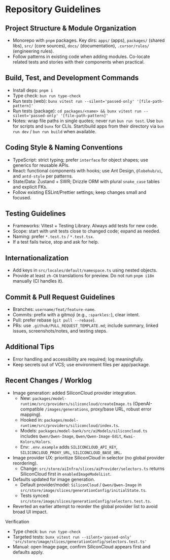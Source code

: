 # Repository Guidelines

## Project Structure & Module Organization

- Monorepo with `pnpm` packages. Key dirs: `apps/` (apps), `packages/` (shared libs), `src/` (core sources), `docs/` (documentation), `.cursor/rules/` (engineering rules).
- Follow patterns in existing code when adding modules. Co-locate related tests and stories with their components when practical.

## Build, Test, and Development Commands

- Install deps: `pnpm i`
- Type check: `bun run type-check`
- Run tests (web): `bunx vitest run --silent='passed-only' '[file-path-pattern]'`
- Run tests (package): `cd packages/<name> && bunx vitest run --silent='passed-only' '[file-path-pattern]'`
- Notes: wrap file paths in single quotes; never run `bun run test`. Use `bun` for scripts and `bunx` for CLIs. Start/build apps from their directory via `bun run dev` / `bun run build` when available.

## Coding Style & Naming Conventions

- TypeScript: strict typing; prefer `interface` for object shapes; use generics for reusable APIs.
- React: functional components with hooks; use Ant Design, `@lobehub/ui`, and `antd-style` per patterns.
- State/Data: Zustand + SWR; Drizzle ORM with plural `snake_case` tables and explicit FKs.
- Follow existing ESLint/Prettier settings; keep changes small and focused.

## Testing Guidelines

- Frameworks: Vitest + Testing Library. Always add tests for new code.
- Scope: start with unit tests close to changed code; expand as needed.
- Naming: prefer `*.test.ts` / `*.test.tsx`.
- If a test fails twice, stop and ask for help.

## Internationalization

- Add keys in `src/locales/default/namespace.ts` using nested objects.
- Provide at least `zh-CN` translations for preview. Do not run `pnpm i18n` manually (CI handles it).

## Commit & Pull Request Guidelines

- Branches: `username/feat/feature-name`.
- Commits: prefix with a gitmoji (e.g., `:sparkles:`), clear intent.
- Pull: prefer rebase (`git pull --rebase`).
- PRs: use `.github/PULL_REQUEST_TEMPLATE.md`; include summary, linked issues, screenshots/notes, and testing steps.

## Additional Tips

- Error handling and accessibility are required; log meaningfully.
- Keep secrets out of VCS; use environment files per app/package.

## Recent Changes / Worklog

- Image generation: added SiliconCloud provider integration.
  - New: `packages/model-runtime/src/providers/siliconcloud/createImage.ts` (OpenAI-compatible `/images/generations`, proxy/base URL, robust error mapping).
  - Hooked in: `packages/model-runtime/src/providers/siliconcloud/index.ts`.
  - Models: `packages/model-bank/src/aiModels/siliconcloud.ts` includes `Qwen/Qwen-Image`, `Qwen/Qwen-Image-Edit`, `Kwai-Kolors/Kolors`.
  - Env: `.env.example` adds `SILICONCLOUD_API_KEY`, `SILICONCLOUD_PROXY_URL`, `SILICONCLOUD_BASE_URL`.
- Image provider UX: prioritize SiliconCloud in selector (no global provider reordering).
  - Change: `src/store/aiInfra/slices/aiProvider/selectors.ts` returns SiliconCloud first in `enabledImageModelList`.
- Defaults updated for image generation.
  - Default provider/model: `SiliconCloud` / `Qwen/Qwen-Image` in `src/store/image/slices/generationConfig/initialState.ts`.
  - Tests synced: `src/store/image/slices/generationConfig/selectors.test.ts`.
- Reverted an earlier attempt to reorder the global provider list to avoid broad UI impact.

Verification

- Type check: `bun run type-check`
- Targeted tests: `bunx vitest run --silent='passed-only' 'src/store/image/slices/generationConfig/selectors.test.ts'`
- Manual: open Image page, confirm SiliconCloud appears first and defaults apply.
